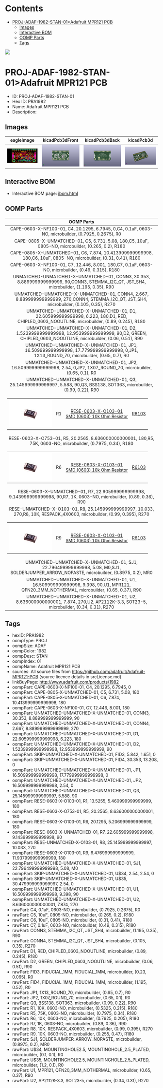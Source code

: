 



Contents
========

* [PROJ-ADAF-1982-STAN-01>Adafruit MPR121 PCB](#proj-adaf-1982-stan-01adafruit-mpr121-pcb)
	* [Images](#images)
	* [Interactive BOM](#interactive-bom)
	* [OOMP Parts](#oomp-parts)
	* [Tags](#tags)
  
![][im]
# PROJ-ADAF-1982-STAN-01>Adafruit MPR121 PCB

- ID: PROJ-ADAF-1982-STAN-01
- Hex ID: PRA1982
- Name: Adafruit MPR121 PCB
- Description: 

## Images
  
  

|eagleImage|kicadPcb3dFront|kicadPcb3dBack|kicadPcb3d|
| :---: | :---: | :---: | :---: |
|[![eagleImage](eagleImage_140.png)](eagleImage_600.png)|[![kicadPcb3dFront](kicadPcb3dFront_140.png)](kicadPcb3dFront_600.png)|[![kicadPcb3dBack](kicadPcb3dBack_140.png)](kicadPcb3dBack_600.png)|[![kicadPcb3d](kicadPcb3d_140.png)](kicadPcb3d_600.png)|

## Interactive BOM

- Interactive BOM page: [ibom.html](kicad/bom/ibom.html)

## OOMP Parts
  

|OOMP Parts|
| :---: |
|CAPE-0603-X-NF100-01, C4, 20.1295, 6.7945, 0,C4, 0.1uF, 0603-NO, microbuilder, (0.7925, 0.2675), R0|
|CAPE-0805-X-UNMATCHED-01, C5, 6.731, 5.08, 180,C5, 10uF, 0805-NO, microbuilder, (0.265, 0.2), R180|
|CAPE-0805-X-UNMATCHED-01, C6, 7.874, 10.413999999999998, 180,C6, 10uF, 0805-NO, microbuilder, (0.31, 0.41), R180|
|CAPE-0603-X-NF100-01, C7, 12.446, 8.001, 180,C7, 0.1uF, 0603-NO, microbuilder, (0.49, 0.315), R180|
|UNMATCHED-UNMATCHED-X-UNMATCHED-01, CONN3, 30.353, 8.889999999999999, 90,CONN3, STEMMA_I2C_QT, JST_SH4, microbuilder, (1.195, 0.35), R90|
|UNMATCHED-UNMATCHED-X-UNMATCHED-01, CONN4, 2.667, 8.889999999999999, 270,CONN4, STEMMA_I2C_QT, JST_SH4, microbuilder, (0.105, 0.35), R270|
|UNMATCHED-UNMATCHED-X-UNMATCHED-01, D1, 22.605999999999998, 6.223, 180,D1, RED, CHIPLED_0603_NOOUTLINE, microbuilder, (0.89, 0.245), R180|
|UNMATCHED-UNMATCHED-X-UNMATCHED-01, D2, 1.5239999999999998, 12.953999999999999, 90,D2, GREEN, CHIPLED_0603_NOOUTLINE, microbuilder, (0.06, 0.51), R90|
|UNMATCHED-UNMATCHED-X-UNMATCHED-01, JP1, 16.509999999999998, 17.779999999999998, 0,JP1, 1X13_ROUND_70, microbuilder, (0.65, 0.7), R0|
|UNMATCHED-UNMATCHED-X-UNMATCHED-01, JP2, 16.509999999999998, 2.54, 0,JP2, 1X07_ROUND_70, microbuilder, (0.65, 0.1), R0|
|UNMATCHED-UNMATCHED-X-UNMATCHED-01, Q3, 25.145999999999997, 5.588, 90,Q3, BSS138, SOT363, microbuilder, (0.99, 0.22), R90|
|<table><tr><td>![RESE-0603-X-O103-01](https://raw.githubusercontent.com/oomlout/oomlout_OOMP_parts/main/RESE-0603-X-O103-01/image_140.jpg)</td><td> R1</td><td>[RESE-0603-X-O103-01<br>SMD (0603) 10k Ohm Resistor](https://github.com/oomlout/oomlout_OOMP_parts/tree/main/RESE-0603-X-O103-01/)</td><td>[R6103](https://github.com/oomlout/oomlout_OOMP_parts/tree/main/RESE-0603-X-O103-01/)</td></tr></table>|
|RESE-0603-X-O753-01, R5, 20.2565, 8.636000000000001, 180,R5, 75K, 0603-NO, microbuilder, (0.7975, 0.34), R180|
|<table><tr><td>![RESE-0603-X-O103-01](https://raw.githubusercontent.com/oomlout/oomlout_OOMP_parts/main/RESE-0603-X-O103-01/image_140.jpg)</td><td> R6</td><td>[RESE-0603-X-O103-01<br>SMD (0603) 10k Ohm Resistor](https://github.com/oomlout/oomlout_OOMP_parts/tree/main/RESE-0603-X-O103-01/)</td><td>[R6103](https://github.com/oomlout/oomlout_OOMP_parts/tree/main/RESE-0603-X-O103-01/)</td></tr></table>|
|RESE-0603-X-UNMATCHED-01, R7, 22.605999999999998, 9.143999999999998, 90,R7, 1K, 0603-NO, microbuilder, (0.89, 0.36), R90|
|RESE-UNMATCHED-X-O103-01, R8, 25.145999999999997, 10.033, 270,R8, 10K, RESPACK_4X0603, microbuilder, (0.99, 0.395), R270|
|<table><tr><td>![RESE-0603-X-O103-01](https://raw.githubusercontent.com/oomlout/oomlout_OOMP_parts/main/RESE-0603-X-O103-01/image_140.jpg)</td><td> R9</td><td>[RESE-0603-X-O103-01<br>SMD (0603) 10k Ohm Resistor](https://github.com/oomlout/oomlout_OOMP_parts/tree/main/RESE-0603-X-O103-01/)</td><td>[R6103](https://github.com/oomlout/oomlout_OOMP_parts/tree/main/RESE-0603-X-O103-01/)</td></tr></table>|
|UNMATCHED-UNMATCHED-X-UNMATCHED-01, SJ1, 22.796499999999998, 5.08, M0,SJ1, SOLDERJUMPER_ARROW_NOPASTE, microbuilder, (0.8975, 0.2), MR0|
|UNMATCHED-UNMATCHED-X-UNMATCHED-01, U1, 16.509999999999998, 9.398, 90,U1, MPR121, QFN20_3MM_NOTHERMAL, microbuilder, (0.65, 0.37), R90|
|UNMATCHED-UNMATCHED-X-UNMATCHED-01, U2, 8.636000000000001, 7.874, 270,U2, AP2112K-3.3, SOT23-5, microbuilder, (0.34, 0.31), R270|

## Tags

- hexID: PRA1982
- oompType: PROJ
- oompSize: ADAF
- oompColor: 1982
- oompDesc: STAN
- oompIndex: 01
- oompName: Adafruit MPR121 PCB
- sources: All source files from https://github.com/adafruit/Adafruit-MPR121-PCB (source licence details in srcLicense.md)
- linkBuyPage: http://www.adafruit.com/products/1982
- oompPart: CAPE-0603-X-NF100-01, C4, 20.1295, 6.7945, 0
- oompPart: CAPE-0805-X-UNMATCHED-01, C5, 6.731, 5.08, 180
- oompPart: CAPE-0805-X-UNMATCHED-01, C6, 7.874, 10.413999999999998, 180
- oompPart: CAPE-0603-X-NF100-01, C7, 12.446, 8.001, 180
- oompPart: UNMATCHED-UNMATCHED-X-UNMATCHED-01, CONN3, 30.353, 8.889999999999999, 90
- oompPart: UNMATCHED-UNMATCHED-X-UNMATCHED-01, CONN4, 2.667, 8.889999999999999, 270
- oompPart: UNMATCHED-UNMATCHED-X-UNMATCHED-01, D1, 22.605999999999998, 6.223, 180
- oompPart: UNMATCHED-UNMATCHED-X-UNMATCHED-01, D2, 1.5239999999999998, 12.953999999999999, 90
- oompPart: SKIP-UNMATCHED-X-UNMATCHED-01, FID3, 5.842, 1.651, 0
- oompPart: SKIP-UNMATCHED-X-UNMATCHED-01, FID4, 30.353, 13.208, 0
- oompPart: UNMATCHED-UNMATCHED-X-UNMATCHED-01, JP1, 16.509999999999998, 17.779999999999998, 0
- oompPart: UNMATCHED-UNMATCHED-X-UNMATCHED-01, JP2, 16.509999999999998, 2.54, 0
- oompPart: UNMATCHED-UNMATCHED-X-UNMATCHED-01, Q3, 25.145999999999997, 5.588, 90
- oompPart: RESE-0603-X-O103-01, R1, 13.5255, 5.460999999999999, 180
- oompPart: RESE-0603-X-O753-01, R5, 20.2565, 8.636000000000001, 180
- oompPart: RESE-0603-X-O103-01, R6, 20.1295, 5.206999999999999, 180
- oompPart: RESE-0603-X-UNMATCHED-01, R7, 22.605999999999998, 9.143999999999998, 90
- oompPart: RESE-UNMATCHED-X-O103-01, R8, 25.145999999999997, 10.033, 270
- oompPart: RESE-0603-X-O103-01, R9, 6.476999999999999, 11.937999999999999, 180
- oompPart: UNMATCHED-UNMATCHED-X-UNMATCHED-01, SJ1, 22.796499999999998, 5.08, M0
- oompPart: SKIP-UNMATCHED-X-UNMATCHED-01, U$34, 2.54, 2.54, 0
- oompPart: SKIP-UNMATCHED-X-UNMATCHED-01, U$35, 30.479999999999997, 2.54, 0
- oompPart: UNMATCHED-UNMATCHED-X-UNMATCHED-01, U1, 16.509999999999998, 9.398, 90
- oompPart: UNMATCHED-UNMATCHED-X-UNMATCHED-01, U2, 8.636000000000001, 7.874, 270
- rawPart: C4, 0.1uF, 0603-NO, microbuilder, (0.7925, 0.2675), R0
- rawPart: C5, 10uF, 0805-NO, microbuilder, (0.265, 0.2), R180
- rawPart: C6, 10uF, 0805-NO, microbuilder, (0.31, 0.41), R180
- rawPart: C7, 0.1uF, 0603-NO, microbuilder, (0.49, 0.315), R180
- rawPart: CONN3, STEMMA_I2C_QT, JST_SH4, microbuilder, (1.195, 0.35), R90
- rawPart: CONN4, STEMMA_I2C_QT, JST_SH4, microbuilder, (0.105, 0.35), R270
- rawPart: D1, RED, CHIPLED_0603_NOOUTLINE, microbuilder, (0.89, 0.245), R180
- rawPart: D2, GREEN, CHIPLED_0603_NOOUTLINE, microbuilder, (0.06, 0.51), R90
- rawPart: FID3, FIDUCIAL_1MM, FIDUCIAL_1MM, microbuilder, (0.23, 0.065), R0
- rawPart: FID4, FIDUCIAL_1MM, FIDUCIAL_1MM, microbuilder, (1.195, 0.52), R0
- rawPart: JP1, 1X13_ROUND_70, microbuilder, (0.65, 0.7), R0
- rawPart: JP2, 1X07_ROUND_70, microbuilder, (0.65, 0.1), R0
- rawPart: Q3, BSS138, SOT363, microbuilder, (0.99, 0.22), R90
- rawPart: R1, 10K, 0603-NO, microbuilder, (0.5325, 0.215), R180
- rawPart: R5, 75K, 0603-NO, microbuilder, (0.7975, 0.34), R180
- rawPart: R6, 10K, 0603-NO, microbuilder, (0.7925, 0.205), R180
- rawPart: R7, 1K, 0603-NO, microbuilder, (0.89, 0.36), R90
- rawPart: R8, 10K, RESPACK_4X0603, microbuilder, (0.99, 0.395), R270
- rawPart: R9, 10K, 0603-NO, microbuilder, (0.255, 0.47), R180
- rawPart: SJ1, SOLDERJUMPER_ARROW_NOPASTE, microbuilder, (0.8975, 0.2), MR0
- rawPart: U$34, MOUNTINGHOLE2.5, MOUNTINGHOLE_2.5_PLATED, microbuilder, (0.1, 0.1), R0
- rawPart: U$35, MOUNTINGHOLE2.5, MOUNTINGHOLE_2.5_PLATED, microbuilder, (1.2, 0.1), R0
- rawPart: U1, MPR121, QFN20_3MM_NOTHERMAL, microbuilder, (0.65, 0.37), R90
- rawPart: U2, AP2112K-3.3, SOT23-5, microbuilder, (0.34, 0.31), R270



[im]: kicadPcb3d_450.png
